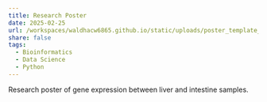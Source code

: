 ```yaml
---
title: Research Poster
date: 2025-02-25
url: /workspaces/waldhacw6865.github.io/static/uploads/poster_template_bioinformatics.pdf
share: false
tags:
  - Bioinformatics
  - Data Science
  - Python
---
```


Research poster of gene expression between liver and intestine samples.

<!--more-->
